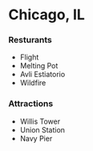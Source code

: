 # Chicago, IL
### Resturants
- Flight
- Melting Pot
- Avli Estiatorio
- Wildfire

### Attractions
- Willis Tower
- Union Station
- Navy Pier
